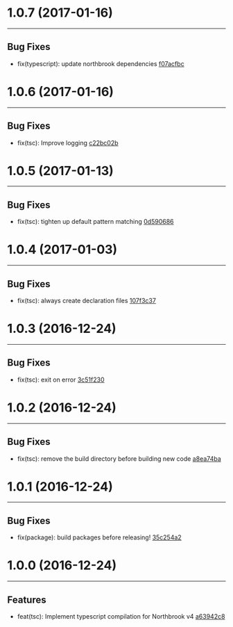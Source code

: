 # 1.0.7 (2017-01-16)
---

## Bug Fixes

- fix(typescript): update northbrook dependencies [f07acfbc](https://github.com/northbrookjs/typescript/commits/f07acfbc485387e49fa3fc326cad05a72653d6b1)

# 1.0.6 (2017-01-16)
---

## Bug Fixes

- fix(tsc): Improve logging [c22bc02b](https://github.com/northbrookjs/typescript/commits/c22bc02b94447d7e6cd4d764608f45160c2968bf)

# 1.0.5 (2017-01-13)
---

## Bug Fixes

- fix(tsc): tighten up default pattern matching [0d590686](https://github.com/northbrookjs/typescript/commits/0d5906869c8d72f21c3beca25d3d94fb9e32e440)

# 1.0.4 (2017-01-03)
---

## Bug Fixes

- fix(tsc): always create declaration files [107f3c37](https://github.com/northbrookjs/typescript/commits/107f3c379c5ea340b86b5f23664599f058301cde)

# 1.0.3 (2016-12-24)
---

## Bug Fixes

- fix(tsc): exit on error [3c51f230](https://github.com/northbrookjs/typescript/commits/3c51f2300fbb86e6c82958b5ad0e049ff8d6516c)

# 1.0.2 (2016-12-24)
---

## Bug Fixes

- fix(tsc): remove the build directory before building new code [a8ea74ba](https://github.com/northbrookjs/typescript/commits/a8ea74ba1a959fb6ce494ce47b1e7c5c935e5043)

# 1.0.1 (2016-12-24)
---

## Bug Fixes

- fix(package): build packages before releasing! [35c254a2](https://github.com/northbrookjs/typescript/commits/35c254a2502f2c5a083cb91d4461264d5f696667)

# 1.0.0 (2016-12-24)
---

## Features

- feat(tsc): Implement typescript compilation for Northbrook v4 [a63942c8](https://github.com/northbrookjs/typescript/commits/a63942c8cf8dfb26871417e02c5ffba83b46ba6d)


